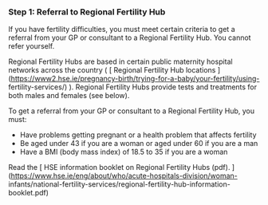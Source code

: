 ###  **Step 1: Referral to Regional Fertility Hub**

If you have fertility difficulties, you must meet certain criteria to get a
referral from your GP or consultant to a Regional Fertility Hub. You cannot
refer yourself.

Regional Fertility Hubs are based in certain public maternity hospital
networks across the country ( [ Regional Fertility Hub locations
](https://www2.hse.ie/pregnancy-birth/trying-for-a-baby/your-fertility/using-
fertility-services/) ). Regional Fertility Hubs provide tests and treatments
for both males and females (see below).

To get a referral from your GP or consultant to a Regional Fertility Hub, you
must:

  * Have problems getting pregnant or a health problem that affects fertility 
  * Be aged under 43 if you are a woman or aged under 60 if you are a man 
  * Have a BMI (body mass index) of 18.5 to 35 if you are a woman 

Read the [ HSE information booklet on Regional Fertility Hubs (pdf).
](https://www.hse.ie/eng/about/who/acute-hospitals-division/woman-
infants/national-fertility-services/regional-fertility-hub-information-
booklet.pdf)
